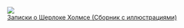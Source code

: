 ![](/books/det_classic/Артур%20Конан%20Дойл/Записки%20о%20Шерлоке%20Холмсе%20(Сборник%20с%20иллюстрациями).jpg)  
[Записки о Шерлоке Холмсе (Сборник с иллюстрациями)](/books/det_classic/Артур%20Конан%20Дойл/Записки%20о%20Шерлоке%20Холмсе%20(Сборник%20с%20иллюстрациями))
